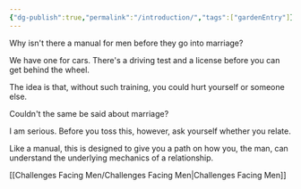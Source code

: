 ```yaml
---
{"dg-publish":true,"permalink":"/introduction/","tags":["gardenEntry"]}
---
```



Why isn't there a manual for men before they go into marriage?

We have one for cars.  There's a driving test and a license before you can get behind the wheel.

The idea is that, without such training, you could hurt yourself or someone else.

Couldn't the same be said about marriage?

I am serious.  Before you toss this, however, ask yourself whether you relate.

Like a manual, this is designed to give you a path on how you, the man, can understand the underlying mechanics of a relationship.

[[Challenges Facing Men/Challenges Facing Men\|Challenges Facing Men]]












